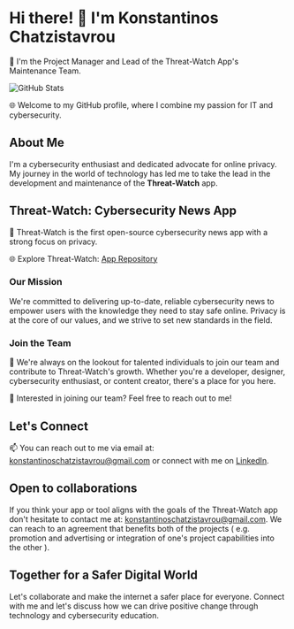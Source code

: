 # Hi there! 👋 I'm Konstantinos Chatzistavrou

🔭 I'm the Project Manager and Lead of the Threat-Watch App's Maintenance Team.

![GitHub Stats](https://github-readme-stats.vercel.app/api?username=kochas23&show_icons=true&theme=dark)

🌐 Welcome to my GitHub profile, where I combine my passion for IT and cybersecurity.

## About Me

I'm a cybersecurity enthusiast and dedicated advocate for online privacy. My journey in the world of technology has led me to take the lead in the development and maintenance of the **Threat-Watch** app.

## Threat-Watch: Cybersecurity News App

🚀 Threat-Watch is the first open-source cybersecurity news app with a strong focus on privacy.

🌐 Explore Threat-Watch: [App Repository](https://github.com/kochas23/Threat-Watch)

### Our Mission

We're committed to delivering up-to-date, reliable cybersecurity news to empower users with the knowledge they need to stay safe online. Privacy is at the core of our values, and we strive to set new standards in the field.

### Join the Team

👥 We're always on the lookout for talented individuals to join our team and contribute to Threat-Watch's growth. Whether you're a developer, designer, cybersecurity enthusiast, or content creator, there's a place for you here.

📢 Interested in joining our team? Feel free to reach out to me!

## Let's Connect

📫 You can reach out to me via email at: konstantinoschatzistavrou@gmail.com or connect with me on [LinkedIn](https://www.linkedin.com/in/konstantinos-chatzistavrou-59801b256).

## Open to collaborations

If you think your app or tool aligns with the goals of the Threat-Watch app don't hesitate to contact me at: konstantinoschatzistavrou@gmail.com. We can reach to an agreement that benefits both of the projects ( e.g. promotion and advertising or integration of one's project capabilities into the other ).

## Together for a Safer Digital World

Let's collaborate and make the internet a safer place for everyone. Connect with me and let's discuss how we can drive positive change through technology and cybersecurity education.
